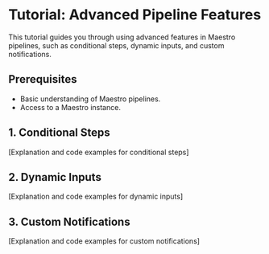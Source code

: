 
# Tutorial: Advanced Pipeline Features

This tutorial guides you through using advanced features in Maestro pipelines, such as conditional steps, dynamic inputs, and custom notifications.

## Prerequisites

- Basic understanding of Maestro pipelines.
- Access to a Maestro instance.

## 1. Conditional Steps

[Explanation and code examples for conditional steps]

## 2. Dynamic Inputs

[Explanation and code examples for dynamic inputs]

## 3. Custom Notifications

[Explanation and code examples for custom notifications]
